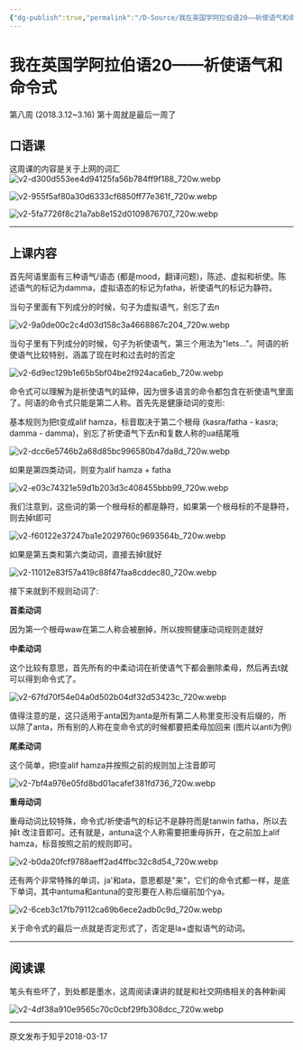 ```yaml
---
{"dg-publish":true,"permalink":"/D-Source/我在英国学阿拉伯语20——祈使语气和命令式/","created":"2024-01-28T22:59:56.207+08:00"}
---
```


# 我在英国学阿拉伯语20——祈使语气和命令式

第八周 (2018.3.12~3.16) 第十周就是最后一周了

## 口语课

这周课的内容是关于上网的词汇
![v2-d300d553ee4d94125fa56b784ff9f188_720w.webp](/img/user/B-Attachment/v2-d300d553ee4d94125fa56b784ff9f188_720w.webp)

![v2-955f5af80a30d6333cf6850ff77e361f_720w.webp](/img/user/B-Attachment/v2-955f5af80a30d6333cf6850ff77e361f_720w.webp)


![v2-5fa7726f8c21a7ab8e152d0109876707_720w.webp](/img/user/B-Attachment/v2-5fa7726f8c21a7ab8e152d0109876707_720w.webp)

---

## 上课内容

首先阿语里面有三种语气/语态 (都是mood，翻译问题)，陈述、虚拟和祈使。陈述语气的标记为damma，虚拟语态的标记为fatha，祈使语气的标记为静符。


当句子里面有下列成分的时候，句子为虚拟语气，别忘了去n

![v2-9a0de00c2c4d03d158c3a4668867c204_720w.webp](/img/user/B-Attachment/v2-9a0de00c2c4d03d158c3a4668867c204_720w.webp)

当句子里有下列成分的时候，句子为祈使语气，第三个用法为"lets..."。阿语的祈使语气比较特别，涵盖了现在时和过去时的否定

![v2-6d9ec129b1e65b5bf04be2f924aca6eb_720w.webp](/img/user/B-Attachment/v2-6d9ec129b1e65b5bf04be2f924aca6eb_720w.webp)


命令式可以理解为是祈使语气的延伸，因为很多语言的命令都包含在祈使语气里面了。阿语的命令式只能是第二人称。首先先是健康动词的变形:

基本规则为把t变成alif hamza，标音取决于第二个根母 (kasra/fatha - kasra; damma - damma)，别忘了祈使语气下去n和复数人称的ua结尾哦

![v2-dcc6e5746b2a68d85bc996580b47da8d_720w.webp](/img/user/B-Attachment/v2-dcc6e5746b2a68d85bc996580b47da8d_720w.webp)

如果是第四类动词，则变为alif hamza + fatha

![v2-e03c74321e59d1b203d3c408455bbb99_720w.webp](/img/user/B-Attachment/v2-e03c74321e59d1b203d3c408455bbb99_720w.webp)
  

我们注意到，这些词的第一个根母标的都是静符，如果第一个根母标的不是静符，则去掉t即可

![v2-f60122e37247ba1e2029760c9693564b_720w.webp](/img/user/B-Attachment/v2-f60122e37247ba1e2029760c9693564b_720w.webp)

如果是第五类和第六类动词，直接去掉t就好

![v2-11012e83f57a419c88f47faa8cddec80_720w.webp](/img/user/B-Attachment/v2-11012e83f57a419c88f47faa8cddec80_720w.webp)



接下来就到不规则动词了:

**首柔动词**

因为第一个根母waw在第二人称会被删掉，所以按照健康动词规则走就好

  
**中柔动词**

这个比较有意思，首先所有的中柔动词在祈使语气下都会删除柔母，然后再去t就可以得到命令式了。

![v2-67fd70f54e04a0d502b04df32d53423c_720w.webp](/img/user/B-Attachment/v2-67fd70f54e04a0d502b04df32d53423c_720w.webp)

值得注意的是，这只适用于anta因为anta是所有第二人称里变形没有后缀的，所以除了anta，所有别的人称在变命令式的时候都要把柔母加回来 (图片以anti为例)

  

**尾柔动词**

这个简单，把t变alif hamza并按照之前的规则加上注音即可

![v2-7bf4a976e05fd8bd01acafef381fd736_720w.webp](/img/user/B-Attachment/v2-7bf4a976e05fd8bd01acafef381fd736_720w.webp)
  

**重母动词**

重母动词比较特殊，命令式/祈使语气的标记不是静符而是tanwin fatha，所以去掉t 改注音即可。还有就是，antuna这个人称需要把重母拆开，在之前加上alif hamza，标音按照之前的规则即可。


![v2-b0da20fcf9788aeff2ad4ffbc32c8d54_720w.webp](/img/user/B-Attachment/v2-b0da20fcf9788aeff2ad4ffbc32c8d54_720w.webp)
  

还有两个非常特殊的单词，ja'和ata，意思都是"来"，它们的命令式都一样，是底下单词，其中antuma和antuna的变形要在人称后缀前加个ya。


![v2-6ceb3c17fb79112ca69b6ece2adb0c9d_720w.webp](/img/user/B-Attachment/v2-6ceb3c17fb79112ca69b6ece2adb0c9d_720w.webp)
  

关于命令式的最后一点就是否定形式了，否定是la+虚拟语气的动词。

---

## 阅读课

笔头有些坏了，到处都是墨水，这周阅读课讲的就是和社交网络相关的各种新闻

![v2-4df38a910e9565c70c0cbf29fb308dcc_720w.webp](/img/user/B-Attachment/v2-4df38a910e9565c70c0cbf29fb308dcc_720w.webp)

---
原文发布于知乎2018-03-17